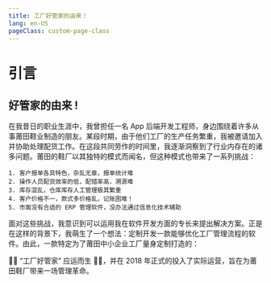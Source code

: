 ```yaml
---
title: 工厂好管家的由来！
lang: en-US
pageClass: custom-page-class
---
```


# 引言

## 好管家的由来 !

在我昔日的职业生涯中，我曾担任一名 App 后端开发工程师，身边围绕着许多从事莆田鞋业制造的朋友。某段时期，由于他们工厂的生产任务繁重，我被邀请加入并协助处理配货工作。在这段共同劳作的时间里，我逐渐洞察到了行业内存在的诸多问题。莆田的鞋厂以其独特的模式而闻名，但这种模式也带来了一系列挑战：

```
1. 客户报单各具特色，杂乱无章，报单统计难
2. 操作人员配货效率的低，配错率高，溯源难
3. 库存混乱，仓库库存人工管理极其繁重
4. 客户价格不一，款式多价格乱，记账困难！
5. 市面没有合适的 ERP 管理软件，没办法通过信息化技术辅助
```

面对这些挑战，我意识到可以运用我在软件开发方面的专长来提出解决方案。正是在这样的背景下，我萌生了一个想法：定制开发一款能够优化工厂管理流程的软件。由此，一款特定为了莆田中小企业工厂量身定制打造的：

💯💯<span class="highlight-text"> “工厂好管家”</span> 应运而生 🚀🚀，并在 2018 年正式的投入了实际运营，旨在为莆田鞋厂带来一场管理革命。